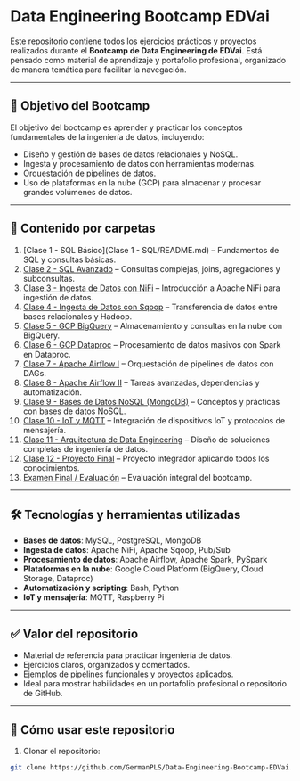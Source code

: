 # Data Engineering Bootcamp EDVai

Este repositorio contiene todos los ejercicios prácticos y proyectos realizados durante el **Bootcamp de Data Engineering de EDVai**. Está pensado como material de aprendizaje y portafolio profesional, organizado de manera temática para facilitar la navegación.

---

## 🎯 Objetivo del Bootcamp

El objetivo del bootcamp es aprender y practicar los conceptos fundamentales de la ingeniería de datos, incluyendo:

- Diseño y gestión de bases de datos relacionales y NoSQL.
- Ingesta y procesamiento de datos con herramientas modernas.
- Orquestación de pipelines de datos.
- Uso de plataformas en la nube (GCP) para almacenar y procesar grandes volúmenes de datos.

---

## 📂 Contenido por carpetas



1. [Clase 1 - SQL Básico](Clase 1 - SQL/README.md) – Fundamentos de SQL y consultas básicas.
2. [Clase 2 - SQL Avanzado](./02_Clase2_SQLAvanzado/README.md) – Consultas complejas, joins, agregaciones y subconsultas.
3. [Clase 3 - Ingesta de Datos con NiFi](./03_Clase3_NiFi/README.md) – Introducción a Apache NiFi para ingestión de datos.
4. [Clase 4 - Ingesta de Datos con Sqoop](./04_Clase4_Sqoop/README.md) – Transferencia de datos entre bases relacionales y Hadoop.
5. [Clase 5 - GCP BigQuery](./05_Clase5_GCP_BigQuery/README.md) – Almacenamiento y consultas en la nube con BigQuery.
6. [Clase 6 - GCP Dataproc](./06_Clase6_GCP_Dataproc/README.md) – Procesamiento de datos masivos con Spark en Dataproc.
7. [Clase 7 - Apache Airflow I](./07_Clase7_Airflow/README.md) – Orquestación de pipelines de datos con DAGs.
8. [Clase 8 - Apache Airflow II](./08_Clase8_AirflowII/README.md) – Tareas avanzadas, dependencias y automatización.
9. [Clase 9 - Bases de Datos NoSQL (MongoDB)](./09_Clase9_Mongo/README.md) – Conceptos y prácticas con bases de datos NoSQL.
10. [Clase 10 - IoT y MQTT](./10_Clase10_IoT/README.md) – Integración de dispositivos IoT y protocolos de mensajería.
11. [Clase 11 - Arquitectura de Data Engineering](./11_Clase11_Arquitectura/README.md) – Diseño de soluciones completas de ingeniería de datos.
12. [Clase 12 - Proyecto Final](./12_Clase12_Proyecto/README.md) – Proyecto integrador aplicando todos los conocimientos.
13. [Examen Final / Evaluación](./13_ExamenFinal/README.md) – Evaluación integral del bootcamp.

---

## 🛠 Tecnologías y herramientas utilizadas

- **Bases de datos**: MySQL, PostgreSQL, MongoDB
- **Ingesta de datos**: Apache NiFi, Apache Sqoop, Pub/Sub
- **Procesamiento de datos**: Apache Airflow, Apache Spark, PySpark
- **Plataformas en la nube**: Google Cloud Platform (BigQuery, Cloud Storage, Dataproc)
- **Automatización y scripting**: Bash, Python
- **IoT y mensajería**: MQTT, Raspberry Pi

---

## ✅ Valor del repositorio

- Material de referencia para practicar ingeniería de datos.
- Ejercicios claros, organizados y comentados.
- Ejemplos de pipelines funcionales y proyectos aplicados.
- Ideal para mostrar habilidades en un portafolio profesional o repositorio de GitHub.

---

## 📌 Cómo usar este repositorio

1. Clonar el repositorio:
```bash
git clone https://github.com/GermanPLS/Data-Engineering-Bootcamp-EDVai.git


